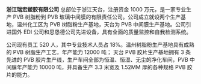 **浙江瑞宏塑胶有限公司**
总部位于浙江天台，注册资金 1000 万元，是一家专业生产 PVB 树脂粉到 PVB 玻璃中间膜的有限责任公司。公司成立就设两个生产基地，温州化工区为 PVB 树脂粉生产基地，天台为 PVB 中间膜生产基地。公司引进国外 EDI 公司和思恳德公司先进设备，具有全面的质量监控和自我检测系统。

公司现有员工 520 人，其中专业技术人员占 18%。温州树脂粉生产基地具有成熟的 PVB 树脂生产工艺，年产能力 12000 吨； 天台 PVB 胶片生产基地拥有 3 条先进的 PVB 胶片生产线，生产车间全部为恒温、恒湿、无尘的净化车间，PVB 中间膜年产能力 10000 吨，并具备生产 3.3 米宽及 1.52MM 厚的各种规格 PVB 胶片的能力。